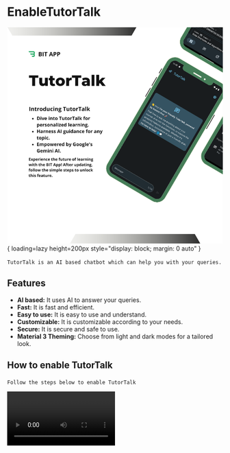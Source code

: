 # EnableTutorTalk

![Image title](../../assets/ai_poster.png){ loading=lazy height=200px style="display: block; margin: 0 auto" }

`TutorTalk is an AI based chatbot which can help you with your queries.`

## Features

- **AI based:** It uses AI to answer your queries.
- **Fast:** It is fast and efficient.
- **Easy to use:** It is easy to use and understand.
- **Customizable:** It is customizable according to your needs.
- **Secure:** It is secure and safe to use.
- **Material 3 Theming:** Choose from light and dark modes for a tailored look.

## How to enable TutorTalk
`Follow the steps below to enable TutorTalk`
<style>
  video {
    width: 50%; 
    height: auto; 
  }
</style>

<video controls>
  <source src="https://drive.google.com/uc?export=download&id=1PWAzValcIQFx2HxjYrRqmmjRJdlbxmuT" type="video/mp4">
</video>
